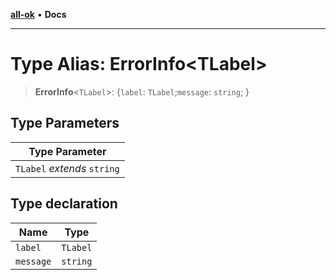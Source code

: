 [**all-ok**](../README.md) • **Docs**

***

# Type Alias: ErrorInfo\<TLabel\>

> **ErrorInfo**\<`TLabel`\>: \{`label`: `TLabel`;`message`: `string`; \}

## Type Parameters

| Type Parameter |
| ------ |
| `TLabel` *extends* `string` |

## Type declaration

| Name | Type |
| ------ | ------ |
| `label` | `TLabel` |
| `message` | `string` |
